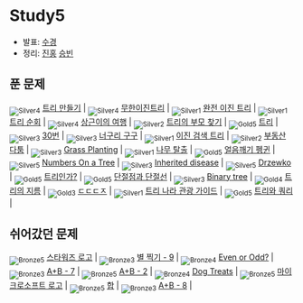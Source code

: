 <!-- tier 리스트 S -->
[Unrated]: https://user-images.githubusercontent.com/33937365/126247607-85783912-c11a-4d50-ac36-8cc7dcb75cd2.png
[Bronze5]: https://user-images.githubusercontent.com/33937365/126247611-e362d727-17a4-4737-a232-5827e185ab7c.png
[Bronze4]: https://user-images.githubusercontent.com/33937365/126247612-89cbc675-e1d4-43a2-950b-1cb014dca697.png
[Bronze3]: https://user-images.githubusercontent.com/33937365/126247613-b8408610-7bc4-40f8-804f-a30a45ddbb68.png
[Bronze2]: https://user-images.githubusercontent.com/33937365/126247614-d85dc6ff-a520-4c00-82bd-eb593b156bd8.png
[Bronze1]: https://user-images.githubusercontent.com/33937365/126247616-04b2ab30-9891-4b7b-8cb4-38e99b97e834.png
[Silver5]: https://user-images.githubusercontent.com/33937365/126247618-38c5c905-672b-4d75-808e-8a7d45ea577d.png
[Silver4]: https://user-images.githubusercontent.com/33937365/126247620-ba2d1b96-b0aa-4b88-80c5-71569c69bbc3.png
[Silver3]: https://user-images.githubusercontent.com/33937365/126247621-1b55b7f4-3a79-4348-8a63-f00c1813853e.png
[Silver2]: https://user-images.githubusercontent.com/33937365/126247622-a83b30a9-6618-4593-b775-6f6730afd3f6.png
[Silver1]: https://user-images.githubusercontent.com/33937365/126247625-8d82f8ab-6f95-4ef8-a243-be31f548596e.png
[Gold5]: https://user-images.githubusercontent.com/33937365/126247627-2979d4d5-915a-4c4e-adb7-c171f9bafe28.png
[Gold4]: https://user-images.githubusercontent.com/33937365/126247629-b24e1e24-4579-450f-bc3c-f166361091dd.png
[Gold3]: https://user-images.githubusercontent.com/33937365/126247630-80fb15af-debc-451d-a937-6c9c6bfa693b.png
[Gold2]: https://user-images.githubusercontent.com/33937365/126247633-7112f6a6-57da-4d1d-953f-5414ba8ffc3d.png
[Gold1]: https://user-images.githubusercontent.com/33937365/126247635-42bd3af9-e129-4379-b44a-22d75de3def6.png
[Platinum5]: https://user-images.githubusercontent.com/33937365/126247636-763e3bc4-43a9-4724-8ce1-c2288aecb636.png
[Platinum4]: https://user-images.githubusercontent.com/33937365/126247637-af30d243-2771-4966-b0bb-0901b9fd4989.png
[Platinum3]: https://user-images.githubusercontent.com/33937365/126247640-cfd654db-86d8-42a9-8d1b-0f3494758330.png
[Platinum2]: https://user-images.githubusercontent.com/33937365/126247641-3e60e9a6-5116-4005-a87d-bfb59969c87a.png
[Platinum1]: https://user-images.githubusercontent.com/33937365/126247643-23bba5ac-52c4-442a-a88a-2eb8998f6446.png
[Diamond5]: https://user-images.githubusercontent.com/33937365/126247645-870445bf-25d9-45ce-9c07-a25949ffad21.png
[Diamond4]: https://user-images.githubusercontent.com/33937365/126247646-b2d7e328-c205-448d-a5bf-c6294c07edaa.png
[Diamond3]: https://user-images.githubusercontent.com/33937365/126247647-db568f94-882f-410c-bd1b-63d49c87623c.png
[Diamond2]: https://user-images.githubusercontent.com/33937365/126247648-52f92f07-0fb9-4b1d-a344-6e9b81d81044.png
[Diamond1]: https://user-images.githubusercontent.com/33937365/126247649-4d068f63-f5e1-40df-910e-dceeb2b7de99.png
[Ruby5]: https://user-images.githubusercontent.com/33937365/126247652-94013ea7-9a96-4068-b922-01535c85801d.png
[Ruby4]: https://user-images.githubusercontent.com/33937365/126247655-a10f7077-6341-416e-938c-b500b7022aca.png
[Ruby3]: https://user-images.githubusercontent.com/33937365/126247656-d0e16a36-5080-4585-a465-4e4f5302beef.png
[Ruby2]: https://user-images.githubusercontent.com/33937365/126247659-1d249660-02a2-4a95-966f-074f99df70fe.png
[Ruby1]: https://user-images.githubusercontent.com/33937365/126247660-8e0d236d-eaef-42b3-8983-28f9e6c94ff9.png
<!-- tier 리스트 E -->

# Study5
- 발표: [수경](reference/hsk.pdf)
- 정리: [진홍](reference/kjh.pdf) [승빈](reference/wsb.pdf)

## 푼 문제
<sub>![Silver4]</sub> [트리 만들기](https://www.acmicpc.net/problem/14244) |
<sub>![Silver4]</sub> [무한이진트리](https://www.acmicpc.net/problem/2078) |
<sub>![Silver1]</sub> [완전 이진 트리](https://www.acmicpc.net/problem/9934) |
<sub>![Silver1]</sub> [트리 순회](https://www.acmicpc.net/problem/1991) |
<sub>![Silver4]</sub> [상근이의 여행](https://www.acmicpc.net/problem/9372) |
<sub>![Silver2]</sub> [트리의 부모 찾기](https://www.acmicpc.net/problem/11725) |
<sub>![Gold5]</sub> [트리](https://www.acmicpc.net/problem/1068) |
<sub>![Silver3]</sub> [30번](https://www.acmicpc.net/problem/13116) |
<sub>![Silver3]</sub> [너구리 구구](https://www.acmicpc.net/problem/18126) |
<sub>![Silver1]</sub> [이진 검색 트리](https://www.acmicpc.net/problem/5639) |
<sub>![Silver2]</sub> [부동산 다툼](https://www.acmicpc.net/problem/20364) |
<sub>![Silver3]</sub> [Grass Planting](https://www.acmicpc.net/problem/17024) |
<sub>![Silver1]</sub> [나무 탈출](https://www.acmicpc.net/problem/15900) |
<sub>![Gold5]</sub> [얼음깨기 펭귄](https://www.acmicpc.net/problem/21738) |
<sub>![Silver5]</sub> [Numbers On a Tree](https://www.acmicpc.net/problem/11203) |
<sub>![Silver3]</sub> [Inherited disease](https://www.acmicpc.net/problem/10897) |
<sub>![Silver5]</sub> [Drzewko](https://www.acmicpc.net/problem/8680) |
<sub>![Gold5]</sub> [트리인가?](https://www.acmicpc.net/problem/6416) |
<sub>![Gold5]</sub> [단절점과 단절선](https://www.acmicpc.net/problem/14675) |
<sub>![Silver3]</sub> [Binary tree](https://www.acmicpc.net/problem/13237) |
<sub>![Gold4]</sub> [트리의 지름](https://www.acmicpc.net/problem/1967) |
<sub>![Gold3]</sub> [ㄷㄷㄷㅈ](https://www.acmicpc.net/problem/19535) |
<sub>![Silver1]</sub> [트리 나라 관광 가이드](https://www.acmicpc.net/problem/15805) |
<sub>![Gold5]</sub> [트리와 쿼리](https://www.acmicpc.net/problem/15681) |

## 쉬어갔던 문제
<sub>![Bronze5]</sub> [스타워즈 로고](https://www.acmicpc.net/problem/9653) |
<sub>![Bronze3]</sub> [별 찍기 - 9](https://www.acmicpc.net/problem/2446) |
<sub>![Bronze4]</sub> [Even or Odd?](https://www.acmicpc.net/problem/18005) |
<sub>![Bronze3]</sub> [A+B - 7](https://www.acmicpc.net/problem/11021) |
<sub>![Bronze5]</sub> [A+B - 2](https://www.acmicpc.net/problem/2558) |
<sub>![Bronze4]</sub> [Dog Treats](https://www.acmicpc.net/problem/19602) |
<sub>![Bronze5]</sub> [마이크로소프트 로고](https://www.acmicpc.net/problem/5338) |
<sub>![Bronze5]</sub> [합](https://www.acmicpc.net/problem/8393) |
<sub>![Bronze3]</sub> [A+B - 8](https://www.acmicpc.net/problem/11022) |
